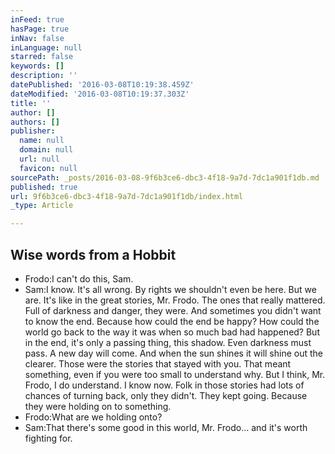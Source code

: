 ```yaml
---
inFeed: true
hasPage: true
inNav: false
inLanguage: null
starred: false
keywords: []
description: ''
datePublished: '2016-03-08T10:19:38.459Z'
dateModified: '2016-03-08T10:19:37.303Z'
title: ''
author: []
authors: []
publisher:
  name: null
  domain: null
  url: null
  favicon: null
sourcePath: _posts/2016-03-08-9f6b3ce6-dbc3-4f18-9a7d-7dc1a901f1db.md
published: true
url: 9f6b3ce6-dbc3-4f18-9a7d-7dc1a901f1db/index.html
_type: Article

---
```

## Wise words from a Hobbit

* Frodo:I can't do this, Sam.
* Sam:I know. It's all wrong. By rights we shouldn't even be here. But we are. It's like in the great stories, Mr. Frodo. The ones that really mattered. Full of darkness and danger, they were. And sometimes you didn't want to know the end. Because how could the end be happy? How could the world go back to the way it was when so much bad had happened? But in the end, it's only a passing thing, this shadow. Even darkness must pass. A new day will come. And when the sun shines it will shine out the clearer. Those were the stories that stayed with you. That meant something, even if you were too small to understand why. But I think, Mr. Frodo, I do understand. I know now. Folk in those stories had lots of chances of turning back, only they didn't. They kept going. Because they were holding on to something.
* Frodo:What are we holding onto?
* Sam:That there's some good in this world, Mr. Frodo... and it's worth fighting for.